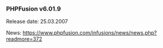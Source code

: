### PHPFusion v6.01.9
Release date: 25.03.2007

News: https://www.phpfusion.com/infusions/news/news.php?readmore=372

